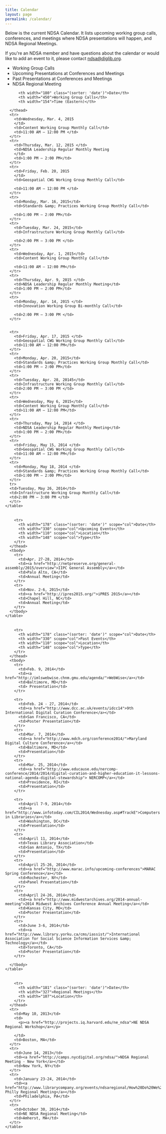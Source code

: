 ```yaml
---
title: Calendar
layout: page
permalink: /calendar/
---
```



Below is the current NDSA Calendar. It lists upcoming working group calls, conferences, and meetings where NDSA presentations will happen, and NDSA Regional Meetings.

If you're an NDSA member and have questions about the calendar or would like to add an event to it, please contact ndsa@diglib.org.

- Working Group Calls
- Upcoming Presentations at Conferences and Meetings
- Past Presentations at Conferences and Meetings
- NDSA Regional Meeting

<div class="tab_container">

  <div id="tab1" class="tab_content">
    <table class="cust-full valign_alt" cellspacing="0" summary="Dpoe Training Calendar">
      <thead>

          <th width="180" class="(sorter: 'date')">Date</th>
          <th width="450">Working Group Calls</th>
          <th width="154">Time (Eastern)</th>

      </thead>
      <tr>
        <td>Wednesday, Mar. 4, 2015
        </td>
        <td>Content Working Group Monthly Call</td>
        <td>11:00 AM – 12:00 PM </td>
      </tr>
      <tr>
        <td>Thursday, Mar. 12, 2015 </td>
        <td>NDSA Leadership Regular Monthly Meeting
        </td>
        <td>1:00 PM – 2:00 PM</td>
      </tr>
      <tr>
        <td>Friday, Feb. 20, 2015
        </td>
        <td>Geospatial CWG Working Group Monthly Call</td>

        <td>11:00 AM – 12:00 PM </td>
      </tr>
      <tr>
        <td>Monday, Mar. 16, 2015</td>
        <td>Standards &amp; Practices Working Group Monthly Call</td>

        <td>1:00 PM – 2:00 PM</td>
      </tr>
      <tr>
        <td>Tuesday, Mar. 24, 2015</td>
        <td>Infrastructure Working Group Monthly Call</td>

        <td>2:00 PM – 3:00 PM </td>
      </tr>
      <tr>
        <td>Wednesday, Apr. 1, 2015</td>
        <td>Content Working Group Monthly Call</td>

        <td>11:00 AM – 12:00 PM</td>
      </tr>
      <tr>
        <td>Thursday, Apr. 9, 2015 </td>
        <td>NDSA Leadership Regular Monthly Meeting</td>
        <td>1:00 PM – 2:00 PM</td>
      </tr>
      <tr>
        <td>Monday, Apr. 14, 2015 </td>
        <td>Innovation Working Group Bi-monthly Call</td>

        <td>2:00 PM – 3:00 PM </td>
      </tr>


      <tr>
        <td>Friday, Apr. 17, 2015 </td>
        <td>Geospatial CWG Working Group Monthly Call</td>
        <td>11:00 AM – 12:00 PM</td>
      </tr>
      <tr>
        <td>Monday, Apr. 20, 2015</td>
        <td>Standards &amp; Practices Working Group Monthly Call</td>
        <td>1:00 PM – 2:00 PM</td>
      </tr>
      <tr>
        <td>Tuesday, Apr. 28, 20145</td>
        <td>Infrastructure Working Group Monthly Call</td>
        <td>2:00 PM – 3:00 PM </td>
      </tr>
      <tr>
        <td>Wednesday, May 6, 2015</td>
        <td>Content Working Group Monthly Call</td>
        <td>11:00 AM – 12:00 PM</td>
      </tr>
      <tr>
        <td>Thursday, May 14, 2014 </td>
        <td>NDSA Leadership Regular Monthly Meeting</td>
        <td>1:00 PM – 2:00 PM</td>
      </tr>
      <tr>
        <td>Friday, May 15, 2014 </td>
        <td>Geospatial CWG Working Group Monthly Call</td>
        <td>11:00 AM – 12:00 PM</td>
      </tr>
      <tr>
        <td>Monday, May 18, 2014 </td>
        <td>Standards &amp; Practices Working Group Monthly Call</td>
        <td>1:00 PM – 2:00 PM</td>
      </tr>
      tr>
      <td>Tuesday, May 26, 2014</td>
      <td>Infrastructure Working Group Monthly Call</td>
      <td>2:00 PM – 3:00 PM </td>
      </tr>
    </table>


  </div>
  <!--end tab1-->
  <div id="tab2" class="tab_content">
    <!-- tab content -->
    <table width="99%" cellspacing="0" class="cust-full valign_alt" summary="Dpoe Training Calendar">
      <thead>

        <tr>
          <th width="178" class="(sorter: 'date')" scope="col">Date</th>
          <th width="330" scope="col">Upcoming Events</th>
          <th width="110" scope="col">Location</th>
          <th width="148" scope="col">Type</th>
        </tr>
      </thead>
      <tbody>
        <tr>
          <td>Apr. 27-28, 2014</td>
          <td><a href="http://netpreserve.org/general-assembly/2015/overview">IIPC General Assembly</a></td>
          <td>Palo Alto, CA</td>
          <td>Annual Meeting</td>
        </tr>
        <tr>
          <td>Nov. 2-6, 2015</td>
          <td><a href="http://ipres2015.org/">iPRES 2015</a></td>
          <td>Chapel Hill, NC</td>
          <td>Annual Meeting</td>
        </tr>
      </tbody>
    </table>
  </div>

  <div id="tab3" class="tab_content">
    <!-- tab content -->
    <table width="99%" cellspacing="0" class="cust-full valign_alt" summary="Dpoe Training Calendar">
      <thead>

        <tr>
          <th width="178" class="(sorter: 'date')" scope="col">Date</th>
          <th width="330" scope="col">Past Events</th>
          <th width="110" scope="col">Location</th>
          <th width="148" scope="col">Type</th>
        </tr>
      </thead>
      <tbody>
        <tr>
          <td>Feb. 9, 2014</td>
          <td><a href="http://imlswebwise.chnm.gmu.edu/agenda/">WebWise</a></td>
          <td>Baltimore, MD</td>
          <td> Presentation</td>
        </tr>

        <tr>
          <td>Feb. 24 - 27, 2014</td>
          <td><a href="http://www.dcc.ac.uk/events/idcc14">9th International Digital Curation Conference</a></td>
          <td>San Francisco, CA</td>
          <td>Poster Presentation</td>
        </tr>
        <tr>
          <td>Mar. 7, 2014</td>
          <td><a href="http://www.mdch.org/conference2014/">Maryland Digital Culture Conference</a></td>
          <td>Baltimore, MD</td>
          <td>Presentation</td>
        </tr>
        <tr>
          <td>Mar. 25, 2014</td>
          <td><a href="http://www.educause.edu/nercomp-conference/2014/2014/digital-curation-and-higher-education-it-lessons-national-agenda-digital-stewardship"> NERCOMP</a></td>
          <td>Providence, RI</td>
          <td>Presentation</td>
        </tr>

        <tr>
          <td>April 7-9, 2014</td>
          <td><a href="http://www.infotoday.com/CIL2014/Wednesday.asp#TrackE">Computers in Libraries</a></td>
          <td>Washington, DC</td>
          <td>Presentation</td>
        </tr>
        <tr>
          <td>April 11, 2014</td>
          <td>Texas Library Association</td>
          <td>San Antonio, TX</td>
          <td>Presentation</td>
        </tr>
        <tr>
          <td>April 25-26, 2014</td>
          <td><a href="http://www.marac.info/upcoming-conferences">MARAC Spring Conference</a></td>
          <td>Rochester, NY</td>
          <td>Panel Presentation</td>
        </tr>
        <tr>
          <td>April 24-26, 2014</td>
          <td><a href="http://www.midwestarchives.org/2014-annual-meeting">2014 Midwest Archives Conference Annual Meeting</a></td>
          <td>Kansas City, MO</td>
          <td>Poster Presentation</td>
        </tr>
        <tr>
          <td>June 3-6, 2014</td>
          <td><a href="http://www.library.yorku.ca/cms/iassist/">International Association for Social Science Information Services &amp; Technology</a></td>
          <td>Toronto, CA</td>
          <td>Poster Presentation</td>
        </tr>

      </tbody>
    </table>
  </div>


  <div id="tab4" class="tab_content">
    <table class="cust-full valign_alt" cellspacing="0" summary="Dpoe Training Calendar">
      <thead>

        <tr>
          <th width="181" class="(sorter: 'date')">Date</th>
          <th width="327">Regional Meetings</th>
          <th width="107">Location</th>
        </tr>
      </thead>
      <tr>
        <td>May 10, 2013</td>
        <td>
          <p><a href="http://projects.iq.harvard.edu/ne_ndsa">NE NDSA Regional Workshop</a></p>

        </td>
        <td>Boston, MA</td>
      </tr>
      <tr>
        <td>June 14, 2013</td>
        <td><a href="http://camps.nycdigital.org/ndsa/">NDSA Regional Meeting - New York</a></td>
        <td>New York, NY</td>
      </tr>
      <tr>
        <td>January 23-24, 2014</td>
        <td><a href="http://www.librarycompany.org/events/ndsaregional/How%20Do%20We%20Approach%20Becoming%20a%20Regional%20Hub%20of%20DPLA.pdf">NDSA Philly Regional Meeting</a></td>
        <td>Philadelphia, PA</td>
      </tr>
      <tr>
        <td>October 30, 2014</td>
        <td>NE NDSA Regional Meeting</td>
        <td>Amherst, MA</td>
      </tr>
    </table>
  </div>
</div>
